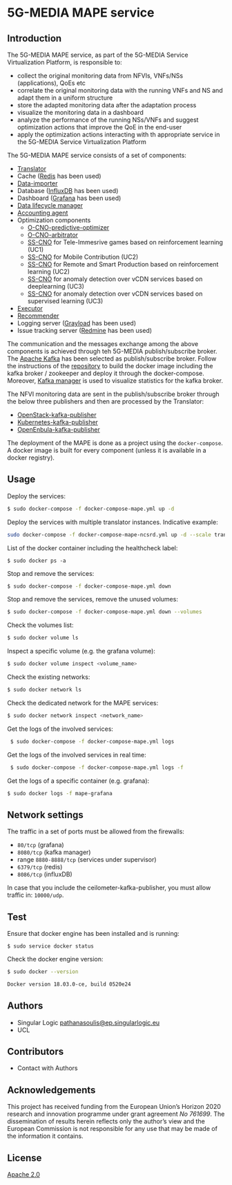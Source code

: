 # 5G-MEDIA MAPE service

## Introduction

The 5G-MEDIA MAPE service, as part of the 5G-MEDIA Service Virtualization Platform, is responsible to:
- collect the original monitoring data from NFVIs, VNFs/NSs (applications), QoEs etc
- correlate the original monitoring data with the running VNFs and NS and adapt them in a uniform structure
- store the adapted monitoring data after the adaptation process
- visualize the monitoring data in a dashboard
- analyze the performance of the running NSs/VNFs and suggest optimization actions that improve the QoΕ in the end-user
- apply the optimization actions interacting with th appropriate service in the 5G-MEDIA Service Virtualization Platform

The 5G-MEDIA MAPE service consists of a set of components:
- [Translator](https://github.com/5g-media/mape-translation)
- Cache ([Redis](https://hub.docker.com/_/redis) has been used)
- [Data-importer](https://github.com/5g-media/mape-data-importer)
- Database ([InfluxDB](https://hub.docker.com/_/influxdb) has been used)
- Dashboard ([Grafana](https://hub.docker.com/r/grafana/grafana) has been used)
- [Data lifecycle manager](https://github.com/5g-media/mape-data-lcm)
- [Accounting agent](https://github.com/5g-media/accounting-agent)
- Optimization components
   * [O-CNO-predictive-optimizer](https://github.com/5g-media/CNO/tree/master/O-CNO-predictive-optimizer)
   * [O-CNO-arbitrator](https://github.com/5g-media/CNO/tree/master/O-CNO)
   * [SS-CNO](https://github.com/5g-media/ss-cno-teleimmersive-game) for Tele-Immesrive games based on reinforcement learning (UC1)
   * [SS-CNO](https://github.com/5g-media/CNO/tree/master/SS-CNO-UC2-MC) for Mobile Contribution (UC2)
   * [SS-CNO](https://github.com/5g-media/cno-rl) for Remote and Smart Production based on reinforcement learning (UC2)
   * [SS-CNO](https://github.com/5g-media/ss-cno-anomaly-detection-dl) for anomaly detection over vCDN services based on deeplearning (UC3)
   * [SS-CNO](https://github.com/5g-media/CNO/tree/master/SS-CNO-UC3) for anomaly detection over vCDN services based on supervised learning (UC3)
- [Executor](https://github.com/5g-media/mape-executor)
- [Recommender](https://github.com/5g-media/mape-recommender)
- Logging server ([Grayload](https://hub.docker.com/r/graylog/graylog/) has been used)
- Issue tracking server ([Redmine](https://hub.docker.com/_/redmine) has been used)

The communication and the messages exchange among the above components is achieved through teh 5G-MEDIA publish/subscribe broker. The [Apache Kafka](https://kafka.apache.org/) has been selected as publish/subscribe broker. Follow the instructions of the [repository](https://github.com/wurstmeister/kafka-docker) to build the docker image including the kafka broker / zookeeper and deploy it through the docker-compose. Moreover, [Kafka manager](https://github.com/yahoo/CMAK) is used to visualize statistics for the kafka broker.

The NFVI monitoring data are sent in the publish/subscribe broker through the below three publishers and then are processed by the Translator:
- [OpenStack-kafka-publisher](https://github.com/5g-media/openstack-kafka-publisher)
- [Kubernetes-kafka-publisher](https://github.com/5g-media/kubernetes-prometheus-publisher)
- [OpenEnbula-kafka-publisher](https://github.com/5g-media/opennebula-kafka-publisher)


The deployment of the MAPE is done as a project using the `docker-compose`. A docker image is built for every component (unless it is available in a docker registry).


## Usage

Deploy the services:
```bash
$ sudo docker-compose -f docker-compose-mape.yml up -d
```

Deploy the services with multiple translator instances. Indicative example:
```bash
sudo docker-compose -f docker-compose-mape-ncsrd.yml up -d --scale translator=3
```

List of the docker container including the healthcheck label:
```
$ sudo docker ps -a
```


Stop and remove the services:
```bash
$ sudo docker-compose -f docker-compose-mape.yml down
```

Stop and remove the services, remove the unused volumes:
```bash
$ sudo docker-compose -f docker-compose-mape.yml down --volumes
```

Check the volumes list:
```bash
$ sudo docker volume ls
```

Inspect a specific volume (e.g. the grafana volume):
```bash
$ sudo docker volume inspect <volume_name>
```


Check the existing networks:
```bash
$ sudo docker network ls
```

Check the dedicated network for the MAPE services:
```bash
$ sudo docker network inspect <network_name>
```

Get the logs of the involved services:
```bash
 $ sudo docker-compose -f docker-compose-mape.yml logs
 ```

 Get the logs of the involved services in real time:
```bash
 $ sudo docker-compose -f docker-compose-mape.yml logs -f
 ```

Get the logs of a specific container (e.g. grafana):
```bash
$ sudo docker logs -f mape-grafana
```

## Network settings

The traffic in a set of ports must be allowed from the firewalls:
- `80/tcp` (grafana)
- `8080/tcp` (kafka manager)
- range `8880-8888/tcp` (services under supervisor)
- `6379/tcp` (redis)
- `8086/tcp` (influxDB)

In case that you include the ceilometer-kafka-publisher, you must allow traffic in: `10000/udp`.


## Test

Ensure that docker engine has been installed and is running:
```
$ sudo service docker status
```

Check the docker engine version:
```bash
$ sudo docker --version

Docker version 18.03.0-ce, build 0520e24
```

## Authors
- Singular Logic <pathanasoulis@ep.singularlogic.eu>
- UCL

## Contributors
 - Contact with Authors
 
## Acknowledgements
This project has received funding from the European Union’s Horizon 2020 research and innovation programme under grant agreement *No 761699*. The dissemination of results herein reflects only the author’s view and the European Commission is not responsible for any use that may be made 
of the information it contains.

## License
[Apache 2.0](LICENSE.md)